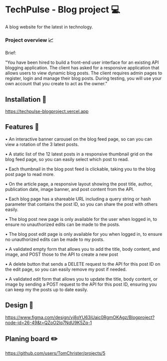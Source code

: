# TechPulse - Blog project 💻 

A blog website for the latest in technology.

### Project overview 📈

Brief:

"You have been hired to build a front-end user interface for an existing API blogging
application.
The client has asked for a responsive application that allows users to view dynamic blog
posts.
The client requires admin pages to register, login and manage their blog posts.
During testing, you will use your own account that you create to act as the owner."

## Installation 🔧
https://techpulse-blogproject.vercel.app

## Features 🌟

• An interactive banner carousel on the blog feed page, so can you can view a
rotation of the 3 latest posts.

• A static list of the 12 latest posts in a responsive thumbnail grid on the
blog feed page, so you can easily select which post to read.

• Each thumbnail in the blog post feed is clickable, taking you to the blog post
page to read more.

• On the article page, a responsive layout showing the post title, author, publication
date, image banner, and post content from the API.

• Each blog page has a shareable URL including a query string or
hash parameter that contains the post ID, so you can share the post with others easily.

• The blog post new page is only available for the user when logged
in, to ensure no unauthorized edits can be made to the posts.

• The blog post edit page is only available for you when logged
in, to ensure no unauthorized edits can be made to my posts.

• A validated empty form that allows you to add the title, body
content, and image, and POST those to the API to create a new post

• A delete button that sends a DELETE request to the API for this
post ID on the edit page, so you can easily remove my post if needed.

• A validated edit form that allows you to update the title, body
content, or image by sending a POST request to the API for this post ID, ensuring you can
keep my the posts up to date easily.

## Design 📁

https://www.figma.com/design/vj8oYU63iUaic0RgmOKAgz/Blogproject?node-id=26-49&t=QZoO2lq7NdU9K5Zq-1

## Planing board ✏️

https://github.com/users/TomChrister/projects/5
